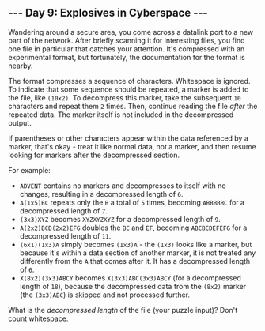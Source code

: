 ## \-\-- Day 9: Explosives in Cyberspace \-\--

Wandering around a secure area, you come across a datalink port to a new
part of the network. After briefly scanning it for interesting files,
you find one file in particular that catches your attention. It\'s
compressed with an experimental format, but fortunately, the
documentation for the format is nearby.

The format compresses a sequence of characters. Whitespace is ignored.
To indicate that some sequence should be repeated, a marker is added to
the file, like `(10x2)`. To decompress this marker, take the subsequent
`10` characters and repeat them `2` times. Then, continue reading the
file *after* the repeated data. The marker itself is not included in the
decompressed output.

If parentheses or other characters appear within the data referenced by
a marker, that\'s okay - treat it like normal data, not a marker, and
then resume looking for markers after the decompressed section.

For example:

-   `ADVENT` contains no markers and decompresses to itself with no
    changes, resulting in a decompressed length of `6`.
-   `A(1x5)BC` repeats only the `B` a total of `5` times, becoming
    `ABBBBBC` for a decompressed length of `7`.
-   `(3x3)XYZ` becomes `XYZXYZXYZ` for a decompressed length of `9`.
-   `A(2x2)BCD(2x2)EFG` doubles the `BC` and `EF`, becoming
    `ABCBCDEFEFG` for a decompressed length of `11`.
-   `(6x1)(1x3)A` simply becomes `(1x3)A` - the `(1x3)` looks like a
    marker, but because it\'s within a data section of another marker,
    it is not treated any differently from the `A` that comes after it.
    It has a decompressed length of `6`.
-   `X(8x2)(3x3)ABCY` becomes `X(3x3)ABC(3x3)ABCY` (for a decompressed
    length of `18`), because the decompressed data from the `(8x2)`
    marker (the `(3x3)ABC`) is skipped and not processed further.

What is the *decompressed length* of the file (your puzzle input)?
Don\'t count whitespace.
